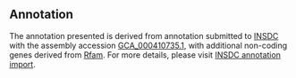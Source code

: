 

Annotation
----------

The annotation presented is derived from annotation submitted to
[INSDC](http://www.insdc.org) with the assembly accession
[GCA\_000410735.1](http://www.ebi.ac.uk/ena/data/view/GCA_000410735.1),
with additional non-coding genes derived from
[Rfam](http://rfam.xfam.org/). For more details, please visit [INSDC
annotation
import](http://ensemblgenomes.org/info/data/insdc_annotation).
